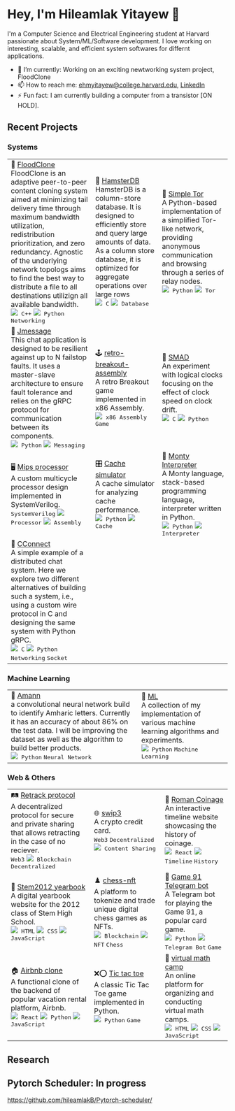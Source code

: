 # Hey, I'm Hileamlak Yitayew 👋

I'm a Computer Science and Electrical Engineering student at Harvard passionate about System/ML/Software development. I love working on interesting, scalable, and efficient system softwares for differnt applications.  

- 🌱 I’m currently: Working on an exciting newtworking system project, FloodClone
- 📫 How to reach me: ehmyitayew@college.harvard.edu, [LinkedIn](https://www.linkedin.com/in/hileamlak-mulugeta-yitayew-a8b43317a/)
- ⚡ Fun fact: I am currently building a computer from a transistor [ON HOLD].

## Recent Projects

### Systems

<table>
  <tr>
    <td>
      🌊 <a href="https://github.com/hileamlakB/floodclone">FloodClone</a><br>
      FloodClone is an adaptive peer-to-peer content cloning system aimed at minimizing tail delivery time through maximum bandwidth utilization, redistribution prioritization, and zero redundancy. Agnostic of the underlying network topologs aims to find the best way to distribute a file to all destinations utilizign all available bandwidth. <br>
      <kbd><img src="https://img.icons8.com/color/20/000000/c-programming.png"/> C++</kbd>
      <kbd><img src="https://img.icons8.com/color/20/000000/python.png"/> Python</kbd>
      <kbd> Networking</kbd>
    </td>
    <td>
      🐹 <a href="https://github.com/hileamlakB/hamsterdb">HamsterDB</a><br>
      HamsterDB is a column-store database. It is designed to efficiently store and query large amounts of data. As a column store database, it is optimized for aggregate operations over large rows<br>
      <kbd><img src="https://img.icons8.com/color/20/000000/c-programming.png"/> C</kbd>
      <kbd><img src="https://img.icons8.com/color/20/000000/database.png"/> Database</kbd>
    </td>
    <td>
      🚪 <a href="https://github.com/hileamlakB/tor2">Simple Tor</a><br>
      A Python-based implementation of a simplified Tor-like network, providing anonymous communication and browsing through a series of relay nodes.<br>
      <kbd><img src="https://img.icons8.com/color/20/000000/python.png"/> Python</kbd>
      <kbd><img src="https://img.icons8.com/color/20/000000/door.png"/> Tor</kbd>
    </td>
  </tr>
  <tr>
    <td>
      💬 <a href="https://github.com/hileamlakB/jmessage">Jmessage</a><br>
      This chat application is designed to be resilient against up to N failstop faults. It uses a master-slave architecture to ensure fault tolerance and relies on the gRPC protocol for communication between its components.<br>
      <kbd><img src="https://img.icons8.com/color/20/000000/python.png"/> Python</kbd>
      <kbd><img src="https://img.icons8.com/color/20/000000/chat.png"/> Messaging</kbd>
    </td>
    <td>
      🕹️ <a href="https://github.com/hileamlakB/retro-breakout-assembly">retro-breakout-assembly</a><br>
      A retro Breakout game implemented in x86 Assembly.<br>
      <kbd><img src="https://img.icons8.com/color/20/000000/assembly.png"/> x86 Assembly</kbd>
      <kbd>Game</kbd>
    </td>
    <td>
      📡 <a href="https://github.com/hileamlakB/smad">SMAD</a><br>
      An experiment with logical clocks focusing on the effect of clock speed on clock drift.<br>
      <kbd><img src="https://img.icons8.com/color/20/000000/c-programming.png"/> C</kbd>
      <kbd><img src="https://img.icons8.com/color/20/000000/python.png"/> Python</kbd>
    </td>
  </tr>
  <tr>
    <td>
      🖥️ <a href="https://github.com/cs141-s23/lab-5-9a-hileaumar-1">Mips processor</a><br>
      A custom multicycle processor design implemented in SystemVerilog.<br>
      <kbd> SystemVerilog</kbd>
      <kbd><img src="https://img.icons8.com/color/20/000000/processor.png"/> Processor</kbd>
      <kbd><img src="https://img.icons8.com/color/20/000000/assembly.png"/> Assembly</kbd>
    </td>
    <td>
      🎛️ <a href="https://github.com/cs141-s23/lab-6-141comestoanend">Cache simulator</a><br>
      A cache simulator for analyzing cache performance.<br>
      <kbd><img src="https://img.icons8.com/color/20/000000/python.png"/> Python</kbd>
      <kbd><img src="https://img.icons8.com/color/20/000000/processor.png"/> Cache</kbd>
    </td>
    <td>
      🐍 <a href="https://github.com/hileamlakB/monty_interpreter">Monty Interpreter</a><br>
      A Monty language, stack-based programming language, interpreter written in Python.<br>
      <kbd><img src="https://img.icons8.com/color/20/000000/python.png"/> Python</kbd>
      <kbd><img src="https://img.icons8.com/color/20/000000/stack.png"/> Interpreter</kbd>
    </td>
  </tr>
  <tr>
    <td>
      🔗 <a href="https://github.com/hileamlakB/cconnect">CConnect</a><br>
     A simple example of a distributed chat system. Here we explore two different alternatives of building such a system, i.e., using a custom wire protocol in C and designing the same system with Python gRPC.<br>
      <kbd><img src="https://img.icons8.com/color/20/000000/c-programming.png"/> C</kbd>
      <kbd><img src="https://img.icons8.com/color/20/000000/python.png"/> Python</kbd>
      <kbd>Networking</kbd>
      <kbd>Socket</kbd>
    </td>
  </tr>
</table>


### Machine Learning

<table>
  <tr>
    <td>
      🧠 <a href="https://github.com/hileamlakB/amann">Amann</a><br>
      a convolutional neural network build to identify Amharic letters. Currently it has an accuracy of about 86% on the test data. I will be improving the dataset as well as the algorithm to build better products.<br>
      <kbd><img src="https://img.icons8.com/color/20/000000/python.png"/> Python</kbd>
      <kbd> Neural Network</kbd>
    </td>
    <td>
      🤖 <a href="https://github.com/hileamlakB/ml">ML</a><br>
      A collection of my implementation of various machine learning algorithms and experiments.<br>
      <kbd><img src="https://img.icons8.com/color/20/000000/python.png"/> Python</kbd>
      <kbd>Machine Learning</kbd>
    </td>
   
  </tr>
</table>


### Web & Others

<table>
  <tr>
    <td>
      🛤️ <a href="https://github.com/hileamlakB/retrack-protocol">Retrack protocol</a><br>
      A decentralized protocol for secure and private sharing that allows retracting in the case of no reciever.<br>
      <kbd > Web3</kbd>
      <kbd ><img src="https://img.icons8.com/color/20/000000/blockchain-technology.png"/> Blockchain</kbd>
      <kbd > Decentralized</kbd>
    </td>
    <td>
      🌐 <a href="https://github.com/hileamlakB/Swip3">swip3</a><br>
      A crypto credit card.<br>
      <kbd > Web3</kbd>
      <kbd >Decentralized</kbd>
      <kbd ><img src="https://img.icons8.com/color/20/000000/content.png"/> Content Sharing</kbd>
    </td>
    <td>
      📜 <a href="https://github.com/hileamlakB/coinage-history">Roman Coinage</a><br>
      An interactive timeline website showcasing the history of coinage.<br>
      <kbd ><img src="https://img.icons8.com/color/20/000000/react-native.png"/> React</kbd>
      <kbd ><img src="https://img.icons8.com/color/20/000000/timeline.png"/> Timeline</kbd>
      <kbd > History</kbd>
    </td>
  </tr>
  <tr>
    <td>
      📖 <a href="https://github.com/hileamlakB/STEM2012YearBook">Stem2012 yearbook</a><br>
      A digital yearbook website for the 2012 class of Stem High School.<br>
      <kbd ><img src="https://img.icons8.com/color/20/000000/html-5--v1.png"/> HTML</kbd>
      <kbd ><img src="https://img.icons8.com/color/20/000000/css3.png"/> CSS</kbd>
      <kbd ><img src="https://img.icons8.com/color/20/000000/javascript.png"/> JavaScript</kbd>
    </td>
   <td>
           ♟️ <a href="https://github.com/hileamlakB/chess-nft">chess-nft</a><br>
      A platform to tokenize and trade unique digital chess games as NFTs.<br>
      <kbd ><img src="https://img.icons8.com/color/20/000000/blockchain-technology.png"/> Blockchain</kbd>
      <kbd ><img src="https://img.icons8.com/color/20/000000/nft.png"/> NFT</kbd>
      <kbd >Chess</kbd>
    </td>
    <td>
      🎲 <a href="https://github.com/hileamlakB/game_91_tg_bot">Game 91 Telegram bot</a><br>
      A Telegram bot for playing the Game 91, a popular card game.<br>
      <kbd ><img src="https://img.icons8.com/color/20/000000/python.png"/> Python</kbd>
      <kbd ><img src="https://img.icons8.com/color/20/000000/telegram-app.png"/> Telegram Bot</kbd>
      <kbd > Game</kbd>
    </td>
  </tr>
  <tr>
    <td>
      🏠 <a href="https://github.com/hileamlakB/airbnb_clone">Airbnb clone</a><br>
      A functional clone of the backend of popular vacation rental platform, Airbnb.<br>
      <kbd ><img src="https://img.icons8.com/color/20/000000/react-native.png"/> React</kbd>
      <kbd ><img src="https://img.icons8.com/color/20/000000/python.png"/> Python</kbd>
      <kbd ><img src="https://img.icons8.com/color/20/000000/javascript.png"/> JavaScript</kbd>
    </td>
    <td>
      ❌⭕ <a href="https://github.com/hileamlakB/scalable-Tic-Tac-Toe-game">Tic tac toe</a><br>
      A classic Tic Tac Toe game implemented in Python.<br>
      <kbd ><img src="https://img.icons8.com/color/20/000000/python.png"/> Python</kbd>
      <kbd > Game</kbd>
    </td>
    <td>
      🧮 <a href="https://github.com/hileamlakB/virtual-math-camp">virtual math camp</a><br>
      An online platform for organizing and conducting virtual math camps.<br>
      <kbd ><img src="https://img.icons8.com/color/20/000000/html-5--v1.png"/> HTML</kbd>
      <kbd ><img src="https://img.icons8.com/color/20/000000/css3.png"/> CSS</kbd>
      <kbd ><img src="https://img.icons8.com/color/20/000000/javascript.png"/> JavaScript</kbd>
    </td>
  </tr>
</table>

## Research

## Pytorch Scheduler: In progress
https://github.com/hileamlakB/Pytorch-scheduler/

